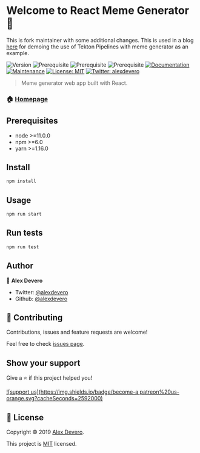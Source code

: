 # Welcome to React Meme Generator 👋
This is fork maintainer with some additional changes. This is used in a blog [here](https://sm43.medium.com/build-a-tekton-pipeline-for-openshift-part-1-8801369c6fc6?source=user_profile---------0----------------------------) for demoing the use of Tekton Pipelines with meme generator as an example.

![Version](https://img.shields.io/badge/version-1.0.0-blue.svg?cacheSeconds=2592000)
![Prerequisite](https://img.shields.io/badge/node-%3E%3D11.0.0-blue.svg)
![Prerequisite](https://img.shields.io/badge/npm-%3E%3D6.0-blue.svg)
![Prerequisite](https://img.shields.io/badge/yarn-%3E%3D1.16.0-blue.svg)
[![Documentation](https://img.shields.io/badge/documentation-yes-brightgreen.svg)](https://github.com/alexdevero/react-meme-generator#readme)
[![Maintenance](https://img.shields.io/badge/Maintained%3F-yes-green.svg)](https://github.com/alexdevero/react-meme-generator/graphs/commit-activity)
[![License: MIT](https://img.shields.io/github/license/alexdevero/react-meme-generator-ts)](https://github.com/alexdevero/react-meme-generator/blob/master/LICENSE)
[![Twitter: alexdevero](https://img.shields.io/twitter/follow/alexdevero.svg?style=social)](https://twitter.com/alexdevero)

> Meme generator web app built with React.

### 🏠 [Homepage](https://github.com/alexdevero/react-meme-generator#readme)

## Prerequisites

- node >=11.0.0
- npm >=6.0
- yarn >=1.16.0

## Install

```sh
npm install
```

## Usage

```sh
npm run start
```

## Run tests

```sh
npm run test
```

## Author

👤 **Alex Devero**

* Twitter: [@alexdevero](https://twitter.com/alexdevero)
* Github: [@alexdevero](https://github.com/alexdevero)

## 🤝 Contributing

Contributions, issues and feature requests are welcome!

Feel free to check [issues page](https://github.com/alexdevero/react-meme-generator/issues).

## Show your support

Give a ⭐️ if this project helped you!

[![support us](https://img.shields.io/badge/become-a patreon%20us-orange.svg?cacheSeconds=2592000)](https://www.patreon.com/alexdevero)


## 📝 License

Copyright © 2019 [Alex Devero](https://github.com/alexdevero).

This project is [MIT](https://github.com/alexdevero/react-meme-generator/blob/master/LICENSE) licensed.
